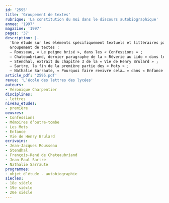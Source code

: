 ```yaml
---
id: '2595'
title: 'Groupement de textes'
rubrique: 'La constitution du moi dans le discours autobiographique'
annee: '1997'
magazine: '1997'
pages: '37'
description: |-
  'Une étude sur les éléments spécifiquement textuels et littéraires par lesquels se constitue la représentation du « moi » dans une autobiographie. Ou comment un discours ou un récit permet au « moi » de se constituer par l’écriture, dans la multiplicité de ses identités (auteur, narrateur, personnage).
  Groupement de textes :
  – Rousseau, « Le peigne brisé », dans les « Confessions » ;
  – Chateaubriand, dernier paragraphe de la « Rêverie au Lido » dans les « Mémoires d’outre-tombe » ;
  – Stendhal, extrait du chapitre 3 de la « Vie de Henry Brulard » ;
  – Sartre, la fin de la première partie des « Mots » ;
  – Nathalie Sarraute, « Pourquoi faire revivre cela… » dans « Enfance ».'
article_pdf: '2595.pdf'
revue: 'L’école des lettres des lycées'
auteurs:
- Véronique Charpentier
disciplines:
- lettres
niveau_etudes:
- première
oeuvres:
- Confessions
- Mémoires d’outre-tombe
- Les Mots
- Enfance
- Vie de Henry Brulard
ecrivains:
- Jean-Jacques Rousseau
- Stendhal
- François-René de Chateaubriand
- Jean-Paul Sartre
- Nathalie Sarraute
programmes:
- objet d’étude - autobiographie
siecles:
- 18e siècle
- 19e siècle
- 20e siècle
---
```

